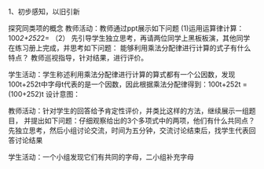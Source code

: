 
1、初步感知，以旧引新

探究同类项的概念
教师活动：教师通过ppt展示如下问题 
(1)运用运算律计算：
100*2+252*2=
（2）
先引导学生独立思考，再请两位同学上黑板板演，其他同学在练习册上完成，并思考如下问题：
能够利用乘法分配律进行计算的式子有什么特点？
教师巡视指导，针对结果，进行评价。

学生活动：学生称述利用乘法分配律进行计算的算式都有一个公因数，发现100t+252t中字母t代表的是一个因数，因此根据乘法分配律得到：100t+252t = (100+252)t
设计意图：

教师活动：针对学生的回答给予肯定性评价，并类比这样的方法，继续展示一组题目，
并提出如下问题：仔细观察给出的3个多项式中的两项，他们有什么共同点？先独立思考，然后小组讨论交流，时间为五分钟，交流讨论结束后，找学生代表回答讨论结果

学生活动：一个小组发现它们有共同的字母，二小组补充字母

